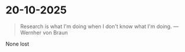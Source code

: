# 20-10-2025

> Research is what I'm doing when I don't know what I'm doing. — Wernher von Braun

None
lost 
